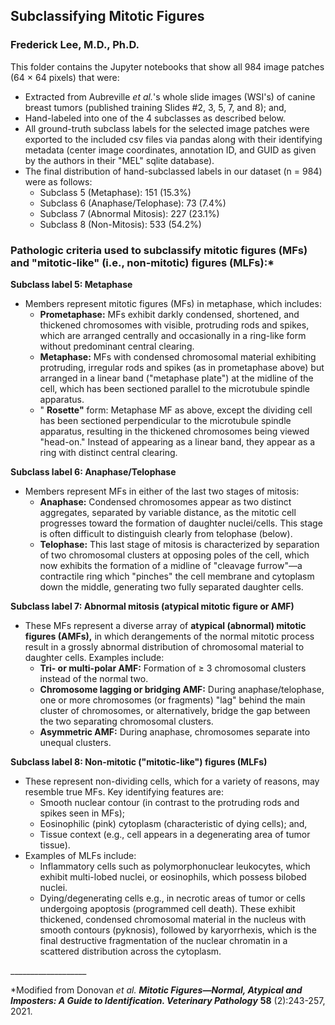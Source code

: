 ## Subclassifying Mitotic Figures
### Frederick Lee, M.D., Ph.D.

This folder contains the Jupyter notebooks that show all 984 image patches (64 × 64 pixels) that were:

- Extracted from Aubreville _et al._'s whole slide images (WSI's) of canine breast tumors (published training Slides #2, 3, 5, 7, and 8); and,
- Hand-labeled into one of the 4 subclasses as described below.
- All ground-truth subclass labels for the selected image patches were exported to the included csv files via pandas along with their identifying metadata (center image coordinates, annotation ID, and GUID as given by the authors in their "MEL" sqlite database).
- The final distribution of hand-subclassed labels in our dataset (n = 984) were as follows:
  - Subclass 5 (Metaphase): 151 (15.3%)
  - Subclass 6 (Anaphase/Telophase): 73 (7.4%)
  - Subclass 7 (Abnormal Mitosis): 227 (23.1%)
  - Subclass 8 (Non-Mitosis): 533 (54.2%)

### Pathologic criteria used to subclassify mitotic figures (MFs) and "mitotic-like" (i.e., non-mitotic) figures (MLFs):\*

**Subclass label 5: Metaphase**

- Members represent mitotic figures (MFs) in metaphase, which includes:
  - **Prometaphase:** MFs exhibit darkly condensed, shortened, and thickened chromosomes with visible, protruding rods and spikes, which are arranged centrally and occasionally in a ring-like form without predominant central clearing.
  - **Metaphase:** MFs with condensed chromosomal material exhibiting protruding, irregular rods and spikes (as in prometaphase above) but arranged in a linear band ("metaphase plate") at the midline of the cell, which has been sectioned parallel to the microtubule spindle apparatus.
  - " **Rosette"** form: Metaphase MF as above, except the dividing cell has been sectioned perpendicular to the microtubule spindle apparatus, resulting in the thickened chromosomes being viewed "head-on." Instead of appearing as a linear band, they appear as a ring with distinct central clearing.

**Subclass label 6: Anaphase/Telophase**

- Members represent MFs in either of the last two stages of mitosis:
  - **Anaphase:** Condensed chromosomes appear as two distinct aggregates, separated by variable distance, as the mitotic cell progresses toward the formation of daughter nuclei/cells. This stage is often difficult to distinguish clearly from telophase (below).
  - **Telophase:** This last stage of mitosis is characterized by separation of two chromosomal clusters at opposing poles of the cell, which now exhibits the formation of a midline of "cleavage furrow"—a contractile ring which "pinches" the cell membrane and cytoplasm down the middle, generating two fully separated daughter cells.

**Subclass label 7: Abnormal mitosis (atypical mitotic figure or AMF)**

- These MFs represent a diverse array of **atypical (abnormal) mitotic figures (AMFs),** in which derangements of the normal mitotic process result in a grossly abnormal distribution of chromosomal material to daughter cells. Examples include:
  - **Tri- or multi-polar AMF:** Formation of ≥ 3 chromosomal clusters instead of the normal two.
  - **Chromosome lagging or bridging AMF:** During anaphase/telophase, one or more chromosomes (or fragments) "lag" behind the main cluster of chromosomes, or alternatively, bridge the gap between the two separating chromosomal clusters.
  - **Asymmetric AMF:** During anaphase, chromosomes separate into unequal clusters.

**Subclass label 8: Non-mitotic ("mitotic-like") figures (MLFs)**

- These represent non-dividing cells, which for a variety of reasons, may resemble true MFs. Key identifying features are:
  - Smooth nuclear contour (in contrast to the protruding rods and spikes seen in MFs);
  - Eosinophilic (pink) cytoplasm (characteristic of dying cells); and,
  - Tissue context (e.g., cell appears in a degenerating area of tumor tissue).
- Examples of MLFs include:
  - Inflammatory cells such as polymorphonuclear leukocytes, which exhibit multi-lobed nuclei, or eosinophils, which possess bilobed nuclei.
  - Dying/degenerating cells e.g., in necrotic areas of tumor or cells undergoing apoptosis (programmed cell death). These exhibit thickened, condensed chromosomal material in the nucleus with smooth contours (pyknosis), followed by karyorrhexis, which is the final destructive fragmentation of the nuclear chromatin in a scattered distribution across the cytoplasm.

\_\_\_\_\_\_\_\_\_\_\_\_\_\_\_\_\_\_\_

\*Modified from Donovan _et al._ ___Mitotic Figures—Normal, Atypical and Imposters: A Guide to Identification. Veterinary Pathology___ **58** (2):243-257, 2021.
